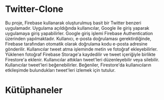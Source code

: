 
# Twitter-Clone

Bu proje, Firebase kullanarak oluşturulmuş basit bir Twitter benzeri uygulamadır.
Uygulama açıldığında kullanıcılar, Google ile giriş yaparak uygulamaya giriş yapabilirler.
Google giriş işlemi Firebase Authentication üzerinden yapılmaktadır.
Kullanıcı, e-posta doğrulaması gerektirdiğinde, Firebase tarafından otomatik olarak doğrulama kodu e-posta adresine gönderilir.
Kullanıcılar tweet atma işleminde metin ve fotoğraf ekleyebilirler.
Yüklenen fotoğraf Firebase Storage'a kaydedilir ve tweet içeriğiyle birlikte Firestore'a eklenir.
Kullanıcılar attıkları tweet'leri düzenleyebilir veya silebilir.
Kullanıcılar tweet'leri beğenebilirler.
Beğeniler, Firestore'da kullanıcıların etkileşimde bulundukları tweet'leri izlemek için tutulur.

# Kütüphaneler

